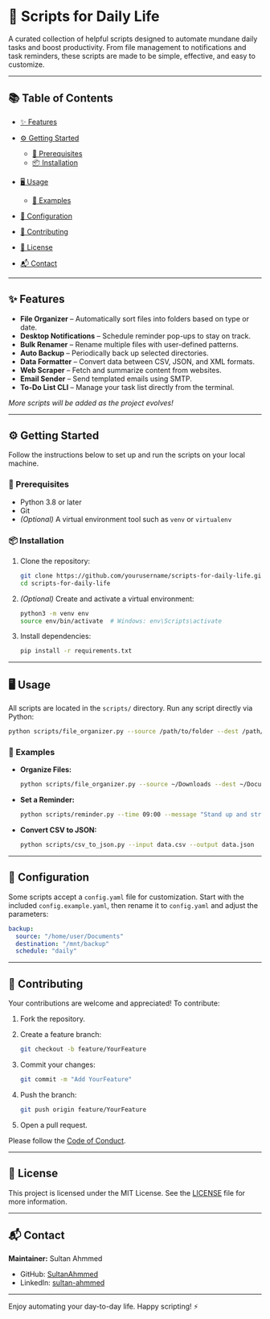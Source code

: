 # 🚀 Scripts for Daily Life

A curated collection of helpful scripts designed to automate mundane daily tasks and boost productivity. From file management to notifications and task reminders, these scripts are made to be simple, effective, and easy to customize.

---

## 📚 Table of Contents

* [✨ Features](#-features)
* [⚙️ Getting Started](#-getting-started)

  * [🧰 Prerequisites](#-prerequisites)
  * [📦 Installation](#-installation)
* [🖥️ Usage](#-usage)

  * [📌 Examples](#-examples)
* [🔧 Configuration](#-configuration)
* [🤝 Contributing](#-contributing)
* [📝 License](#-license)
* [📬 Contact](#-contact)

---

## ✨ Features

* **File Organizer** – Automatically sort files into folders based on type or date.
* **Desktop Notifications** – Schedule reminder pop-ups to stay on track.
* **Bulk Renamer** – Rename multiple files with user-defined patterns.
* **Auto Backup** – Periodically back up selected directories.
* **Data Formatter** – Convert data between CSV, JSON, and XML formats.
* **Web Scraper** – Fetch and summarize content from websites.
* **Email Sender** – Send templated emails using SMTP.
* **To-Do List CLI** – Manage your task list directly from the terminal.

*More scripts will be added as the project evolves!*

---

## ⚙️ Getting Started

Follow the instructions below to set up and run the scripts on your local machine.

### 🧰 Prerequisites

* Python 3.8 or later
* Git
* *(Optional)* A virtual environment tool such as `venv` or `virtualenv`

### 📦 Installation

1. Clone the repository:

   ```bash
   git clone https://github.com/yourusername/scripts-for-daily-life.git
   cd scripts-for-daily-life
   ```

2. *(Optional)* Create and activate a virtual environment:

   ```bash
   python3 -m venv env
   source env/bin/activate  # Windows: env\Scripts\activate
   ```

3. Install dependencies:

   ```bash
   pip install -r requirements.txt
   ```

---

## 🖥️ Usage

All scripts are located in the `scripts/` directory. Run any script directly via Python:

```bash
python scripts/file_organizer.py --source /path/to/folder --dest /path/to/organized
```

### 📌 Examples

* **Organize Files:**

  ```bash
  python scripts/file_organizer.py --source ~/Downloads --dest ~/Documents/Downloads
  ```

* **Set a Reminder:**

  ```bash
  python scripts/reminder.py --time 09:00 --message "Stand up and stretch!"
  ```

* **Convert CSV to JSON:**

  ```bash
  python scripts/csv_to_json.py --input data.csv --output data.json
  ```

---

## 🔧 Configuration

Some scripts accept a `config.yaml` file for customization. Start with the included `config.example.yaml`, then rename it to `config.yaml` and adjust the parameters:

```yaml
backup:
  source: "/home/user/Documents"
  destination: "/mnt/backup"
  schedule: "daily"
```

---

## 🤝 Contributing

Your contributions are welcome and appreciated! To contribute:

1. Fork the repository.
2. Create a feature branch:

   ```bash
   git checkout -b feature/YourFeature
   ```
3. Commit your changes:

   ```bash
   git commit -m "Add YourFeature"
   ```
4. Push the branch:

   ```bash
   git push origin feature/YourFeature
   ```
5. Open a pull request.

Please follow the [Code of Conduct](CODE_OF_CONDUCT.md).

---

## 📝 License

This project is licensed under the MIT License. See the [LICENSE](LICENSE) file for more information.

---

## 📬 Contact

**Maintainer:** Sultan Ahmmed

* GitHub: [SultanAhmmed](https://github.com/SultanAhmmed)
* LinkedIn: [sultan-ahmmed](https://www.linkedin.com/in/sultan-ahmmed)

---

Enjoy automating your day-to-day life. Happy scripting! ⚡



